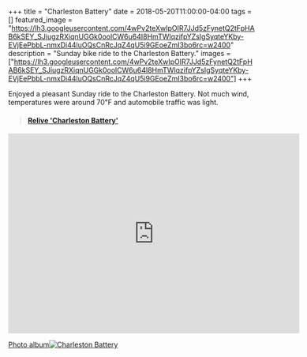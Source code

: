 +++
title =  "Charleston Battery"
date = 2018-05-20T11:00:00-04:00
tags = []
featured_image = "https://lh3.googleusercontent.com/4wPv2teXwIpOIR7JJd5zFynetQ2tFpHAB6kSEY_SJiugzRXiqnUGGk0oolCW6u64I8HmTWlqzifpYZsIgSyqteYKby-EVjEePbbL-nmxDi44luOQsCnRcJqZ4qU5i9GEoeZmI3bo6rc=w2400"
description = "Sunday bike ride to the Charleston Battery."
images = ["https://lh3.googleusercontent.com/4wPv2teXwIpOIR7JJd5zFynetQ2tFpHAB6kSEY_SJiugzRXiqnUGGk0oolCW6u64I8HmTWlqzifpYZsIgSyqteYKby-EVjEePbbL-nmxDi44luOQsCnRcJqZ4qU5i9GEoeZmI3bo6rc=w2400"]
+++

Enjoyed a pleasant Sunday ride to the Charleston Battery. Not much wind, temperatures were around 70℉ and automobile traffic was light.

<blockquote class="embedly-card" data-card-controls="0" data-card-key="f1631a41cb254ca5b035dc5747a5bd75"><h4><a href="https://www.relive.cc/view/1584455710?r=embed-site">Relive 'Charleston Battery'</a></h4></blockquote>
        <script async src="//cdn.embedly.com/widgets/platform.js" charset="UTF-8"></script>

<iframe height='405' width='590' frameborder='0' allowtransparency='true' scrolling='no' src='https://www.strava.com/activities/1584455710/embed/dd8a2a04dac860532215a79a62f73f93ab2c2c26'></iframe>

[Photo album![Charleston Battery](https://lh3.googleusercontent.com/qLIa45joJNbwu9g8P7Y1lhBrY2d_pCC8F4__dOUE-4vytlTxbiYg6TsMIcGlEgcvp9ARfCnAjkBM8sCG71ZJF_eDVI2tIJMR-McbiAdCsjQLwtKigDqvso7eWufUfcgOatjJ2j1NYGI=w2400)](https://photos.app.goo.gl/z6jEkzFu2s7QQl1w2)
